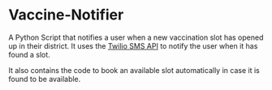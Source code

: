 # Vaccine-Notifier
A Python Script that notifies a user when a new vaccination slot has opened up in their district. It uses the [Twilio SMS API](https://www.twilio.com/docs/sms/api) to notify the user when it has found a slot.

It also contains the code to book an available slot automatically in case it is found to be available.

